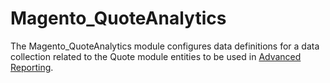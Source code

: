 # Magento_QuoteAnalytics

The Magento_QuoteAnalytics module configures data definitions for a data collection related to the Quote module entities to be used in [Advanced Reporting](https://devdocs.magento.com/guides/v2.4/advanced-reporting/modules.html).
